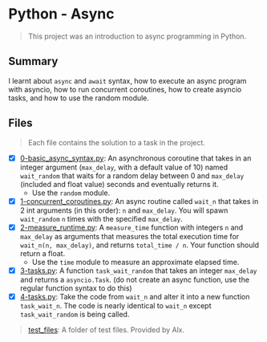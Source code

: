 # Python - Async

> This project was an introduction to async programming in Python.

## Summary

I learnt about `async` and `await` syntax, how to execute an async program with asyncio, how to run concurrent coroutines, how to create asyncio tasks, and how to use the random module.

## Files

> Each file contains the solution to a task in the project.

- [x] [0-basic_async_syntax.py](https://github.com/Ebube-Ochemba/alx-backend-python/blob/main/0x01-python_async_function/0-basic_async_syntax.py): An asynchronous coroutine that takes in an integer argument (`max_delay`, with a default value of 10) named `wait_random` that waits for a random delay between 0 and `max_delay` (included and float value) seconds and eventually returns it.
    - Use the `random` module.
- [x] [1-concurrent_coroutines.py](https://github.com/Ebube-Ochemba/alx-backend-python/blob/main/0x01-python_async_function/1-concurrent_coroutines.py): An async routine called `wait_n` that takes in 2 int arguments (in this order): `n` and `max_delay`. You will spawn `wait_random` `n` times with the specified `max_delay`.
- [x] [2-measure_runtime.py](https://github.com/Ebube-Ochemba/alx-backend-python/blob/main/0x01-python_async_function/2-measure_runtime.py): A `measure_time` function with integers `n` and `max_delay` as arguments that measures the total execution time for `wait_n(n, max_delay)`, and returns `total_time / n`. Your function should return a float.
    - Use the `time` module to measure an approximate elapsed time.
- [x] [3-tasks.py](https://github.com/Ebube-Ochemba/alx-backend-python/blob/main/0x01-python_async_function/3-tasks.py): A function `task_wait_random` that takes an integer `max_delay` and returns a `asyncio.Task`. (do not create an async function, use the regular function syntax to do this)
- [x] [4-tasks.py](https://github.com/Ebube-Ochemba/alx-backend-python/blob/main/0x01-python_async_function/4-tasks.py): Take the code from `wait_n` and alter it into a new function `task_wait_n`. The code is nearly identical to `wait_n` except `task_wait_random` is being called.

> [test_files](./test_files): A folder of test files. Provided by Alx.
